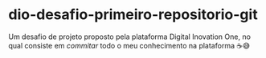 # dio-desafio-primeiro-repositorio-git
Um desafio de projeto proposto pela plataforma Digital Inovation One, 
no qual consiste em _commitar_ todo o meu conhecimento na plataforma ☕😅
